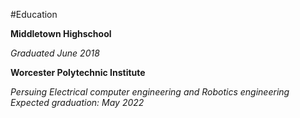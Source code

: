 #Education

**Middletown Highschool**

_Graduated June 2018_

**Worcester Polytechnic Institute**

_Persuing Electrical computer engineering and Robotics engineering_
_Expected graduation: May 2022_

